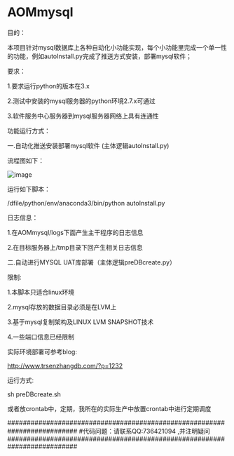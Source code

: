 # AOMmysql
目的：
  
  本项目针对mysql数据库上各种自动化小功能实现，每个小功能里完成一个单一性的功能，例如autoInstall.py完成了推送方式安装，部署mysql软件；
  

要求：

1.要求运行python的版本在3.x

2.测试中安装的mysql服务器的python环境2.7.x可通过

3.软件服务中心服务器到mysql服务器网络上具有连通性


功能运行方式：

一.自动化推送安装部署mysql软件 (主体逻辑autoInstall.py)

流程图如下：

![image](https://github.com/trsenzhang/AOMmysql/blob/master/doc/auto_install_mysql_soft.PNG)

运行如下脚本：

/dfile/python/env/anaconda3/bin/python autoInstall.py


日志信息：

1.在AOMmysql/logs下面产生主干程序的日志信息

2.在目标服务器上/tmp目录下回产生相关日志信息



二.自动进行MYSQL UAT库部署（主体逻辑preDBcreate.py）

限制:

1.本脚本只适合linux环境

2.mysql存放的数据目录必须是在LVM上

3.基于mysql复制架构及LINUX LVM SNAPSHOT技术

4.一些端口信息已经限制

实际环境部署可参考blog:

http://www.trsenzhangdb.com/?p=1232

运行方式:

sh  	preDBcreate.sh

或者放crontab中，定期，我所在的实际生产中放置crontab中进行定期调度






















##########################################################################
#代码问题：请联系QQ:736421094 ,并注明疑问
##########################################################################
